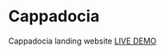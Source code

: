 # Cappadocia
Cappadocia landing website
<a href="https://nigorafayzullaeva.github.io/Cappadocia/">LIVE DEMO</a>
